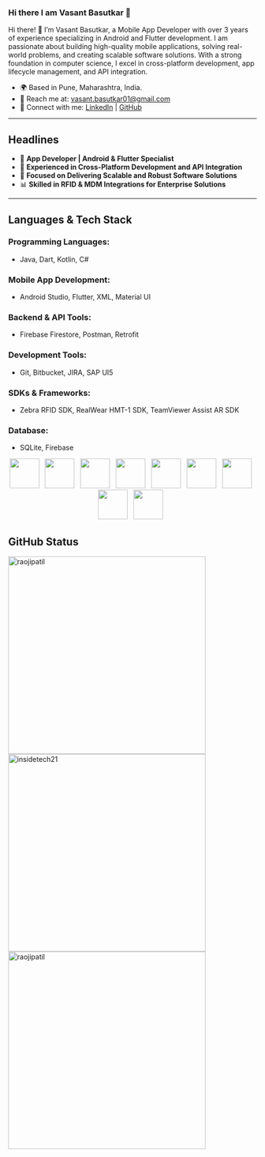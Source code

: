 ### Hi there I am Vasant Basutkar 👋

Hi there! 👋 I’m Vasant Basutkar, a Mobile App Developer with over 3 years of experience specializing in Android and Flutter development. I am passionate about building high-quality mobile applications, solving real-world problems, and creating scalable software solutions. With a strong foundation in computer science, I excel in cross-platform development, app lifecycle management, and API integration.

- 🌍 Based in Pune, Maharashtra, India.  
- 📧 Reach me at: [vasant.basutkar01@gmail.com](mailto:vasant.basutkar01@gmail.com)  
- 🔗 Connect with me: [LinkedIn](https://www.linkedin.com/in/vasant-basutkar-a0854513b/) | [GitHub](https://github.com/insidetech21)  

---

## **Headlines**

- 📱 **App Developer | Android & Flutter Specialist**  
- 🚀 **Experienced in Cross-Platform Development and API Integration**  
- 🎯 **Focused on Delivering Scalable and Robust Software Solutions**  
- 📊 **Skilled in RFID & MDM Integrations for Enterprise Solutions**  

---

## **Languages & Tech Stack**

### **Programming Languages:**  
- Java, Dart, Kotlin, C#

### **Mobile App Development:**  
- Android Studio, Flutter, XML, Material UI

### **Backend & API Tools:**  
- Firebase Firestore, Postman, Retrofit

### **Development Tools:**  
- Git, Bitbucket, JIRA, SAP UI5

### **SDKs & Frameworks:**  
- Zebra RFID SDK, RealWear HMT-1 SDK, TeamViewer Assist AR SDK

### **Database:**  
- SQLite, Firebase



<p align='center'>
    <img height="60" src="https://cdn-icons-png.flaticon.com/128/5968/5968267.png">&nbsp;&nbsp;
    <img height="60" src="https://cdn-icons-png.flaticon.com/128/919/919826.png">&nbsp;&nbsp;
    <img height="60" src="https://cdn-icons-png.flaticon.com/128/5968/5968292.png">&nbsp;&nbsp;
    <img height="60" src="https://cdn-icons-png.flaticon.com/128/5968/5968672.png">&nbsp;&nbsp;
    <img height="60" src="https://cdn-icons.flaticon.com/png/128/1183/premium/1183672.png?token=exp=1644298205~hmac=34c273f9cd674eda5c5977c30571d811">&nbsp;&nbsp;
    <img height="60" src="https://cdn-icons-png.flaticon.com/128/919/919825.png">&nbsp;&nbsp;
    <img height="60" src="https://cdn.iconscout.com/icon/free/png-64/mongodb-3-1175138.png">&nbsp;&nbsp;
     <img height="60" src="https://n7.nextpng.com/sticker-png/925/447/sticker-png-express-js-node-js-javascript-mongodb-node-js-text-trademark-logo-web-application.png">&nbsp;&nbsp;
    <img height="60" src="https://cdn-icons.flaticon.com/png/128/4494/premium/4494748.png?token=exp=1644299297~hmac=08ee6dd0c34e43cfcf214681e6ebeac4">&nbsp;&nbsp;
</p>


## GitHub Status
<p><img align="center" src="https://github-readme-stats.vercel.app/api?username=insidetech21&show_icons=true&locale=en&theme=dracula" alt="raojipatil"  style="width:400px;" />
<img align="left" src="https://github-readme-stats.vercel.app/api/top-langs?username=insidetech21&show_icons=true&locale=en&layout=compact&theme=dracula" alt="insidetech21" style="width:400px;" /></p>   



<p><img align="center" src="https://github-readme-streak-stats.herokuapp.com/?user=insidetech21&theme=tokyonight" alt="raojipatil" style="width:400px;"  /></p>
